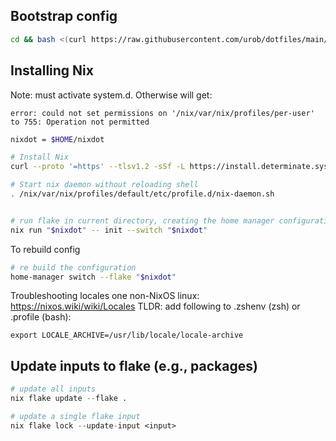 ## Bootstrap config

```sh
cd && bash <(curl https://raw.githubusercontent.com/urob/dotfiles/main/bootstrap.sh)
```

## Installing Nix

Note: must activate system.d. Otherwise will get:
```
error: could not set permissions on '/nix/var/nix/profiles/per-user' to 755: Operation not permitted
```

```sh
nixdot = $HOME/nixdot

# Install Nix
curl --proto '=https' --tlsv1.2 -sSf -L https://install.determinate.systems/nix | sh -s -- install

# Start nix daemon without reloading shell
. /nix/var/nix/profiles/default/etc/profile.d/nix-daemon.sh


# run flake in current directory, creating the home manager configuration in the same directory (instead of creating a new home-manager flake in ~/.config/home-manager)
nix run "$nixdot" -- init --switch "$nixdot"
```

To rebuild config

```sh
# re build the configuration
home-manager switch --flake "$nixdot"
```


Troubleshooting locales one non-NixOS linux: https://nixos.wiki/wiki/Locales
TLDR: add following to .zshenv (zsh) or .profile (bash):
```
export LOCALE_ARCHIVE=/usr/lib/locale/locale-archive
```

## Update inputs to flake (e.g., packages)

```nix
# update all inputs
nix flake update --flake .

# update a single flake input
nix flake lock --update-input <input>
```
